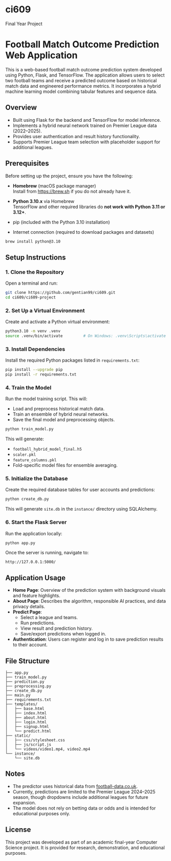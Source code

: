 # ci609  
Final Year Project

# Football Match Outcome Prediction Web Application

This is a web-based football match outcome prediction system developed using Python, Flask, and TensorFlow. The application allows users to select two football teams and receive a predicted outcome based on historical match data and engineered performance metrics. It incorporates a hybrid machine learning model combining tabular features and sequence data.

## Overview

- Built using Flask for the backend and TensorFlow for model inference.
- Implements a hybrid neural network trained on Premier League data (2022–2025).
- Provides user authentication and result history functionality.
- Supports Premier League team selection with placeholder support for additional leagues.

## Prerequisites

Before setting up the project, ensure you have the following:

- **Homebrew** (macOS package manager)  
  Install from https://brew.sh if you do not already have it.

- **Python 3.10.x** via Homebrew  
  TensorFlow and other required libraries do **not work with Python 3.11 or 3.12+**.

- pip (included with the Python 3.10 installation)

- Internet connection (required to download packages and datasets)

```bash
brew install python@3.10
```

## Setup Instructions

### 1. Clone the Repository

Open a terminal and run:

```bash
git clone https://github.com/gentian99/ci609.git
cd ci609/ci609-project
```

### 2. Set Up a Virtual Environment

Create and activate a Python virtual environment:

```bash
python3.10 -m venv .venv
source .venv/bin/activate         # On Windows: .venv\Scripts\activate   
```

### 3. Install Dependencies

Install the required Python packages listed in `requirements.txt`:

```bash
pip install --upgrade pip
pip install -r requirements.txt
```

### 4. Train the Model

Run the model training script. This will:

- Load and preprocess historical match data.
- Train an ensemble of hybrid neural networks.
- Save the final model and preprocessing objects.

```bash
python train_model.py
```

This will generate:
- `football_hybrid_model_final.h5`
- `scaler.pkl`
- `feature_columns.pkl`
- Fold-specific model files for ensemble averaging.

### 5. Initialize the Database

Create the required database tables for user accounts and predictions:

```bash
python create_db.py
```

This will generate `site.db` in the `instance/` directory using SQLAlchemy.

### 6. Start the Flask Server

Run the application locally:

```bash
python app.py
```

Once the server is running, navigate to:

```
http://127.0.0.1:5000/
```

## Application Usage

- **Home Page**: Overview of the prediction system with background visuals and feature highlights.
- **About Page**: Describes the algorithm, responsible AI practices, and data privacy details.
- **Predict Page**:
  - Select a league and teams.
  - Run predictions.
  - View result and prediction history.
  - Save/export predictions when logged in.
- **Authentication**: Users can register and log in to save prediction results to their account.

## File Structure

```
├── app.py
├── train_model.py
├── prediction.py
├── preprocessing.py
├── create_db.py
├── main.py
├── requirements.txt
├── templates/
│   ├── base.html
│   ├── index.html
│   ├── about.html
│   ├── login.html
│   ├── signup.html
│   └── predict.html
├── static/
│   ├── css/stylesheet.css
│   ├── js/script.js
│   └── videos/video1.mp4, video2.mp4
└── instance/
    └── site.db
```

## Notes

- The predictor uses historical data from [football-data.co.uk](https://www.football-data.co.uk/).
- Currently, predictions are limited to the Premier League 2024–2025 season, though dropdowns include additional leagues for future expansion.
- The model does not rely on betting data or odds and is intended for educational purposes only.

## License

This project was developed as part of an academic final-year Computer Science project. It is provided for research, demonstration, and educational purposes.
